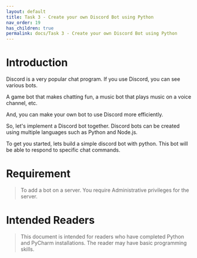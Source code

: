 ```yaml
---
layout: default
title: Task 3 - Create your own Discord Bot using Python
nav_order: 19
has_children: true
permalink: docs/Task 3 - Create your own Discord Bot using Python
---
```



# Introduction

Discord is a very popular chat program.
If you use Discord, you can see various bots.

A game bot that makes chatting fun, a music bot that plays music on a voice channel, etc.

And, you can make your own bot to use Discord more efficiently.

So, let's implement a Discord bot together.
Discord bots can be created using multiple languages such as Python and Node.js.

To get you started, lets build a simple discord bot with python. This bot will be able to respond to specific chat commands.

# Requirement

> To add a bot on a server. You require Administrative privileges for the server.

# Intended Readers

> This document is intended for readers who have completed Python and PyCharm installations.
> The reader may have basic programming skills.
